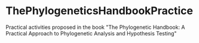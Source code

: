 # ThePhylogeneticsHandbookPractice
Practical activities proposed in the book "The Phylogenetic Handbook: A Practical Approach to Phylogenetic Analysis and Hypothesis Testing"
